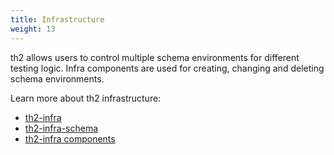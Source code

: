 ```yaml
---
title: Infrastructure
weight: 13
---
```


th2 allows users to control multiple schema environments for different testing logic. Infra components are used for creating, changing and deleting schema environments.

Learn more about th2 infrastructure:
- [th2-infra](./infrastructure/th2-infra-repo)
- [th2-infra-schema](./infrastructure/th2-infra-schema)
- [th2-infra components](./infrastructure/infra-components)

